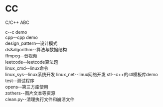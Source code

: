 # CC
C/C++ ABC  

c--c demo  
cpp--cpp demo  
design_pattern--设计模式  
ds&algorithm--算法与数据结构  
ffmpeg--音视频  
leetcode--leetcode算法题  
linux_cmd--linux命令  
linux_sys--linux系统开发
linux_net--linux网络开发
stl--c++的stl模板库demo  
test--测试程序  
opens--第三方库使用  
zothers--图片文本等资源  
clean.py--清理执行文件和崩溃文件  
